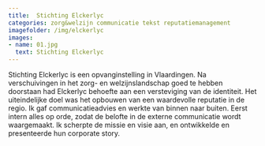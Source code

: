 ```yaml
---
title:  Stichting Elckerlyc
categories: zorg&welzijn communicatie tekst reputatiemanagement
imagefolder: /img/elckerlyc
images:
- name: 01.jpg
  text: Stichting Elckerlyc
---
```


Stichting Elckerlyc is een opvanginstelling in Vlaardingen.
Na verschuivingen in het zorg- en welzijnslandschap goed te hebben doorstaan had Elckerlyc behoefte aan een versteviging van de identiteit.
Het uiteindelijke doel was het opbouwen van een waardevolle reputatie in de regio.
Ik gaf communicatieadvies en werkte van binnen naar buiten. Eerst intern alles op orde, zodat de belofte in de externe communicatie wordt waargemaakt. Ik scherpte de missie en visie aan, en ontwikkelde en presenteerde hun corporate story.
